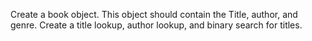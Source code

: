 Create a book object. This object should contain the Title, author, and genre. Create a title lookup, author lookup, and binary search for titles.